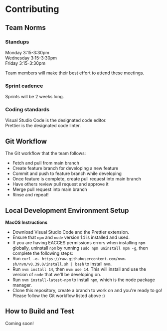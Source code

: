# Contributing

## Team Norms

### Standups

Monday    3:15-3:30pm <br>
Wednesday 3:15-3:30pm <br>
Friday    3:15-3:30pm <br>

Team members will make their best effort to attend these meetings.

### Sprint cadence
Sprints will be 2 weeks long.

### Coding standards
Visual Studio Code is the designated code editor. <br>
Prettier is the designated code linter. 


## Git Workflow
The Git workflow that the team follows:
* Fetch and pull from main branch
* Create feature branch for developing a new feature
* Commit and push to feature branch while developing
* Once feature is complete, create pull request into main branch
* Have others review pull request and approve it
* Merge pull request into main branch
* Rinse and repeat!


## Local Development Environment Setup
**MacOS Instructions**
* Download Visual Studio Code and the Prettier extension.
* Ensure that `npm` and `node` version 14 is installed and used.
* If you are having EACCES permissions errors when installing `npm` globally, uninstall `npm` by running
  `sudo npm uninstall npm -g`, then complete the following steps:
* Run `curl -o- https://raw.githubusercontent.com/nvm-sh/nvm/v0.39.0/install.sh | bash` to install `nvm`.
* Run `nvm install 14`, then `nvm use 14`. This will install and use the version of `node` that we'll be developing on. 
* Run `nvm install-latest-npm` to install `npm`, which is the node package manager.
* Clone this repository, create a branch to work on and you're ready to go! Please follow the Git workflow listed above :)

## How to Build and Test
Coming soon!
